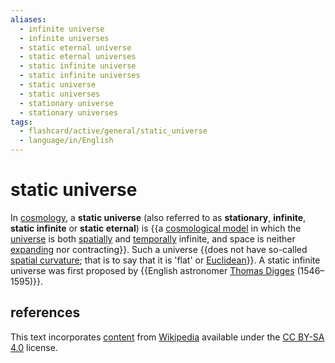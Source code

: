 ```yaml
---
aliases:
  - infinite universe
  - infinite universes
  - static eternal universe
  - static eternal universes
  - static infinite universe
  - static infinite universes
  - static universe
  - static universes
  - stationary universe
  - stationary universes
tags:
  - flashcard/active/general/static_universe
  - language/in/English
---
```


# static universe

In [cosmology](cosmology.md), a __static universe__ (also referred to as __stationary__, __infinite__, __static infinite__ or __static eternal__) is {{a [cosmological model](physical%20cosmology.md) in which the [universe](universe.md) is both [spatially](space.md) and [temporally](time.md) infinite, and space is neither [expanding](expansion%20of%20the%20universe.md) nor contracting}}. Such a universe {{does not have so-called [spatial curvature](shape%20of%20the%20universe.md); that is to say that it is 'flat' or [Euclidean](Euclidean%20space.md)}}. A static infinite universe was first proposed by {{English astronomer [Thomas Digges](Thomas%20Digges.md) (1546–1595)}}. <!--SR:!2024-10-31,56,310!2024-10-03,35,270!2024-11-17,56,250-->

## references

This text incorporates [content](https://en.wikipedia.org/wiki/static_universe) from [Wikipedia](Wikipedia.md) available under the [CC BY-SA 4.0](https://creativecommons.org/licenses/by-sa/4.0/) license.
